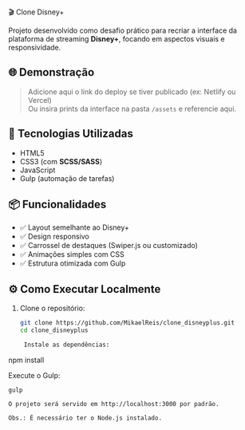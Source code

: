 🎬 Clone Disney+

Projeto desenvolvido como desafio prático para recriar a interface da plataforma de streaming **Disney+**, focando em aspectos visuais e responsividade.

## 🌐 Demonstração

> Adicione aqui o link do deploy se tiver publicado (ex: Netlify ou Vercel)  
> Ou insira prints da interface na pasta `/assets` e referencie aqui.

## 🚀 Tecnologias Utilizadas

- HTML5  
- CSS3 (com **SCSS/SASS**)  
- JavaScript  
- Gulp (automação de tarefas)

## 📦 Funcionalidades

- ✅ Layout semelhante ao Disney+  
- ✅ Design responsivo  
- ✅ Carrossel de destaques (Swiper.js ou customizado)  
- ✅ Animações simples com CSS  
- ✅ Estrutura otimizada com Gulp

## ⚙️ Como Executar Localmente

1. Clone o repositório:
   ```bash
   git clone https://github.com/MikaelReis/clone_disneyplus.git
   cd clone_disneyplus

    Instale as dependências:

npm install

Execute o Gulp:

    gulp

    O projeto será servido em http://localhost:3000 por padrão.

    Obs.: É necessário ter o Node.js instalado.
